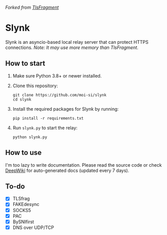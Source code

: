 *Forked from [TlsFragment](https://github.com/maoist2009/TlsFragment)*
# Slynk
Slynk is an asyncio-based local relay server that can protect HTTPS connections. *Note: It may use more memory than TlsFragment.*
## How to start
1. Make sure Python 3.8+ or newer installed.
2. Clone this repository:

   ```
   git clone https://github.com/moi-si/slynk
   cd slynk
   ```
3. Install the required packages for Slynk by running:

   ```
   pip install -r requirements.txt
   ```
4. Run `slynk.py` to start the relay:

   ```
   python slynk.py
   ```
## How to use
I'm too lazy to write documentation. Please read the source code or check [DeepWiki](https://deepwiki.com/moi-si/slynk) for auto-generated docs (updated every 7 days).
## To-do
- [x] TLSfrag
- [x] FAKEdesync
- [x] SOCKS5
- [x] PAC
- [x] BySNIfirst
- [x] DNS over UDP/TCP
